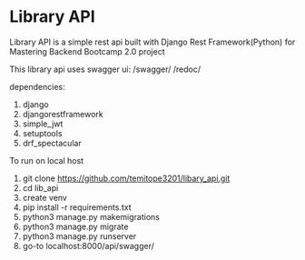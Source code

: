 # Library API
Library API  is a simple rest api built with Django Rest Framework(Python) for Mastering Backend Bootcamp 2.0 project

This library api uses swagger ui:
/swagger/
/redoc/

dependencies:
1. django
2. djangorestframework
3. simple_jwt
4. setuptools
5. drf_spectacular

To run on local host

1. git clone https://github.com/temitope3201/libary_api.git
2. cd lib_api
3. create venv
4. pip install -r requirements.txt
5. python3 manage.py makemigrations
6. python3 manage.py migrate
7. python3 manage.py runserver
8. go-to localhost:8000/api/swagger/
